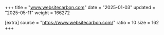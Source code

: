+++
title = "www.websitecarbon.com"
date = "2025-01-03"
updated = "2025-05-11"
weight = 166272

[extra]
source = "https://www.websitecarbon.com/"
ratio = 10
size = 162
+++
